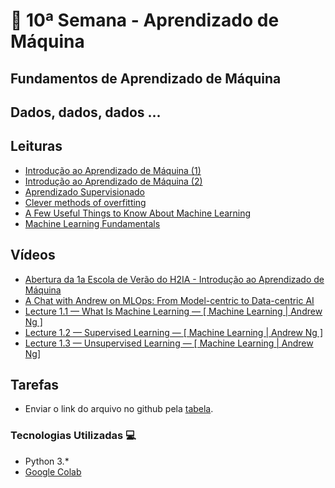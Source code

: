 # 🐍 10ª Semana - Aprendizado de Máquina

## Fundamentos de Aprendizado de Máquina

## Dados, dados, dados ...

## Leituras

* [Introdução ao Aprendizado de Máquina (1)](https://ricardomatsumura.medium.com/aprendizado-de-m%C3%A1quina-a3bbf2fa4051)
* [Introdução ao Aprendizado de Máquina (2)](https://ricardomatsumura.medium.com/introdu%C3%A7%C3%A3o-ao-aprendizado-de-m%C3%A1quina-d3a8777db112)
* [Aprendizado Supervisionado](https://ricardomatsumura.medium.com/aprendizado-supervisionado-5bfacca7566e)
* [Clever methods of overfitting](http://hunch.net/?p=22)
* [A Few Useful Things to Know About Machine Learning](https://homes.cs.washington.edu/~pedrod/papers/cacm12.pdf)
* [Machine Learning Fundamentals](https://drive.google.com/file/d/1MN4me2D8w2KWYS7zLeBTqvnSVwc7_KmN/view?usp=sharing)

## Vídeos

* [Abertura da 1a Escola de Verão do H2IA - Introdução ao Aprendizado de Máquina](https://www.youtube.com/watch?v=RI3GVY4DL8s&t=6s)
* [A Chat with Andrew on MLOps: From Model-centric to Data-centric AI](https://www.youtube.com/watch?v=06-AZXmwHjo)
* [Lecture 1.1 — What Is Machine Learning — [ Machine Learning | Andrew Ng ]](https://www.youtube.com/watch?v=PPLop4L2eGk)
* [Lecture 1.2 — Supervised Learning — [ Machine Learning | Andrew Ng ]](https://www.youtube.com/watch?v=bQI5uDxrFfA)
* [Lecture 1.3 — Unsupervised Learning — [ Machine Learning | Andrew Ng]](https://www.youtube.com/watch?v=jAA2g9ItoAc)

## Tarefas

* Enviar o link do arquivo no github pela [tabela](https://docs.google.com/spreadsheets/d/19jrmEy5xRI8dOxOTiZQKPcov924xgntvfgqMvLBGXmo/edit#gid=0).

### Tecnologias Utilizadas 💻

* Python 3.*
* [Google Colab](https://colab.research.google.com/)
